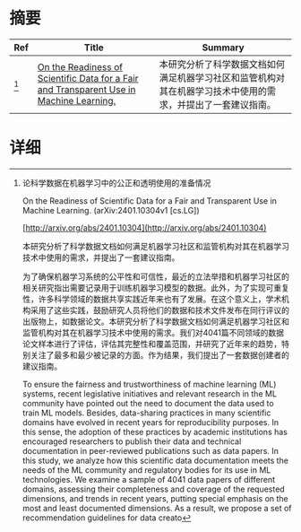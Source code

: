 # 摘要

| Ref | Title | Summary |
| --- | --- | --- |
| [^1] | [On the Readiness of Scientific Data for a Fair and Transparent Use in Machine Learning.](http://arxiv.org/abs/2401.10304) | 本研究分析了科学数据文档如何满足机器学习社区和监管机构对其在机器学习技术中使用的需求，并提出了一套建议指南。 |

# 详细

[^1]: 论科学数据在机器学习中的公正和透明使用的准备情况

    On the Readiness of Scientific Data for a Fair and Transparent Use in Machine Learning. (arXiv:2401.10304v1 [cs.LG])

    [http://arxiv.org/abs/2401.10304](http://arxiv.org/abs/2401.10304)

    本研究分析了科学数据文档如何满足机器学习社区和监管机构对其在机器学习技术中使用的需求，并提出了一套建议指南。

    

    为了确保机器学习系统的公平性和可信性，最近的立法举措和机器学习社区的相关研究指出需要记录用于训练机器学习模型的数据。此外，为了实现可重复性，许多科学领域的数据共享实践近年来也有了发展。在这个意义上，学术机构采用了这些实践，鼓励研究人员将他们的数据和技术文件发布在同行评议的出版物上，如数据论文。本研究分析了科学数据文档如何满足机器学习社区和监管机构对其在机器学习技术中使用的需求。我们对4041篇不同领域的数据论文样本进行了评估，评估其完整性和覆盖范围，并研究了近年来的趋势，特别关注了最多和最少被记录的方面。作为结果，我们提出了一套数据创建者的建议指南。

    To ensure the fairness and trustworthiness of machine learning (ML) systems, recent legislative initiatives and relevant research in the ML community have pointed out the need to document the data used to train ML models. Besides, data-sharing practices in many scientific domains have evolved in recent years for reproducibility purposes. In this sense, the adoption of these practices by academic institutions has encouraged researchers to publish their data and technical documentation in peer-reviewed publications such as data papers. In this study, we analyze how this scientific data documentation meets the needs of the ML community and regulatory bodies for its use in ML technologies. We examine a sample of 4041 data papers of different domains, assessing their completeness and coverage of the requested dimensions, and trends in recent years, putting special emphasis on the most and least documented dimensions. As a result, we propose a set of recommendation guidelines for data creato
    

